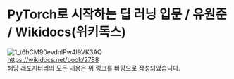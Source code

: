 # PyTorch로 시작하는 딥 러닝 입문 / 유원준 / Wikidocs(위키독스)
![1_t6hCM90evdnlPw4l9VK3AQ](https://user-images.githubusercontent.com/68190553/116512783-82d62380-a903-11eb-9474-dcb36dcef576.png) <br/>
https://wikidocs.net/book/2788 <br/>
해당 레포지터리의 모든 내용은 위 링크를 바탕으로 작성되었습니다.
